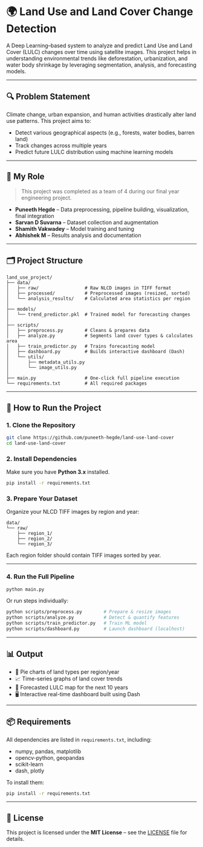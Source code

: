 # 🌍 Land Use and Land Cover Change Detection

A Deep Learning–based system to analyze and predict Land Use and Land Cover (LULC) changes over time using satellite images. This project helps in understanding environmental trends like deforestation, urbanization, and water body shrinkage by leveraging segmentation, analysis, and forecasting models.

---

## 🔍 Problem Statement

Climate change, urban expansion, and human activities drastically alter land use patterns. This project aims to:

- Detect various geographical aspects (e.g., forests, water bodies, barren land)
- Track changes across multiple years
- Predict future LULC distribution using machine learning models

---

## 👤 My Role

> This project was completed as a team of 4 during our final year engineering project.

- **Puneeth Hegde** – Data preprocessing, pipeline building, visualization, final integration  
- **Sarvan D Suvarna** – Dataset collection and augmentation  
- **Shamith Vakwadey** – Model training and tuning  
- **Abhishek M** – Results analysis and documentation

---

## 🗂️ Project Structure

```
land_use_project/
├── data/
│   ├── raw/                 # Raw NLCD images in TIFF format
│   ├── processed/           # Preprocessed images (resized, sorted)
│   └── analysis_results/    # Calculated area statistics per region
│
├── models/
│   └── trend_predictor.pkl  # Trained model for forecasting changes
│
├── scripts/
│   ├── preprocess.py        # Cleans & prepares data
│   ├── analyze.py           # Segments land cover types & calculates area
│   ├── train_predictor.py   # Trains forecasting model
│   ├── dashboard.py         # Builds interactive dashboard (Dash)
│   └── utils/
│       ├── metadata_utils.py
│       └── image_utils.py
│
├── main.py                  # One-click full pipeline execution
└── requirements.txt         # All required packages
```

---

## 🚀 How to Run the Project

### 1. Clone the Repository

```bash
git clone https://github.com/puneeth-hegde/land-use-land-cover
cd land-use-land-cover
```

### 2. Install Dependencies

Make sure you have **Python 3.x** installed.

```bash
pip install -r requirements.txt
```

### 3. Prepare Your Dataset

Organize your NLCD TIFF images by region and year:

```
data/
└── raw/
    ├── region_1/
    ├── region_2/
    └── region_3/
```

Each region folder should contain TIFF images sorted by year.

---

### 4. Run the Full Pipeline

```bash
python main.py
```

Or run steps individually:

```bash
python scripts/preprocess.py        # Prepare & resize images
python scripts/analyze.py           # Detect & quantify features
python scripts/train_predictor.py   # Train ML model
python scripts/dashboard.py         # Launch dashboard (localhost)
```

---

## 📊 Output

- 📌 Pie charts of land types per region/year  
- 📈 Time-series graphs of land cover trends  
- 📍 Forecasted LULC map for the next 10 years  
- 🖥️ Interactive real-time dashboard built using Dash

---

## 📦 Requirements

All dependencies are listed in `requirements.txt`, including:

- numpy, pandas, matplotlib  
- opencv-python, geopandas  
- scikit-learn  
- dash, plotly  

To install them:

```bash
pip install -r requirements.txt
```

---

## 📄 License

This project is licensed under the **MIT License** – see the [LICENSE](LICENSE) file for details.
